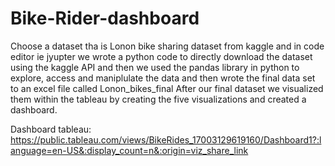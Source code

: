 # Bike-Rider-dashboard
Choose a dataset tha is Lonon bike sharing dataset from kaggle and in code editor ie jyupter we wrote a python code to directly download the dataset using the kaggle API and then we used the pandas library in python to explore, access and maniplulate the data and then wrote the final data set to an excel file called Lonon_bikes_final
After our final dataset we visualized them within the tableau by creating the five visualizations and created a dashboard.

Dashboard tableau: https://public.tableau.com/views/BikeRides_17003129619160/Dashboard1?:language=en-US&:display_count=n&:origin=viz_share_link
